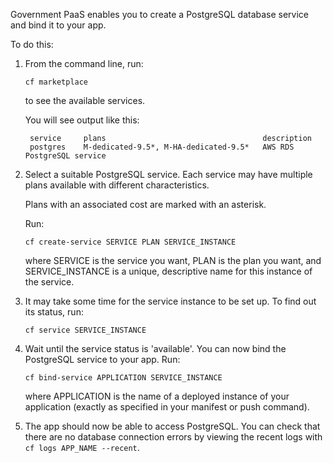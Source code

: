 
Government PaaS enables you to create a PostgreSQL database service and bind it to your app.

To do this:

1. From the command line, run:  

    ``cf marketplace``  

    to see the available services.

    You will see output like this:

	
    	service     plans      								description
		postgres    M-dedicated-9.5*, M-HA-dedicated-9.5*   AWS RDS PostgreSQL service

2. Select a suitable PostgreSQL service. Each service may have 
   multiple plans available with different characteristics.

    Plans with an associated cost are marked with an asterisk. 

    Run: 

    ``cf create-service SERVICE PLAN SERVICE_INSTANCE``

    where SERVICE is the service you want, PLAN is the plan you want, and SERVICE_INSTANCE is a unique, descriptive name for this instance of the service.


3. It may take some time for the service instance to be set up. To find out its status, run:  

      ``cf service SERVICE_INSTANCE ``


4. Wait until the service status is 'available'. You can now bind the PostgreSQL service to your app. Run:

    ``cf bind-service APPLICATION SERVICE_INSTANCE``

    where APPLICATION is the name of a deployed instance of your application (exactly as specified in your manifest or push command).

5. The app should now be able to access PostgreSQL. You can check that there are no database connection errors by viewing the recent logs with ``cf logs APP_NAME --recent``.
